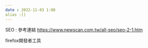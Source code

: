 ```yaml
---
date : 2022-11-03 1:08
alias :[]
---
```





SEO : 
參考連結 https://www.newscan.com.tw/all-seo/seo-2-1.htm

firefox開發者工具
